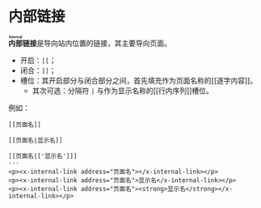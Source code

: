 # 内部链接

**<ruby>内部<rt>Internal</rt></ruby>链接**是导向站内位置的链接，其主要导向页面。

- 开启：`[[`；
- 闭合：`]]`；
- 槽位：其开启部分与闭合部分之间，首先填充作为页面名称的[[逐字内容]]。
  - 其次可选：分隔符 `|` 与作为显示名称的[[行内序列]]槽位。

例如：

```example
[[页面名]]

[[页面名|显示名]]

[[页面名|['显示名']]]
···
<p><x-internal-link address="页面名"></x-internal-link></p>
<p><x-internal-link address="页面名">显示名</x-internal-link></p>
<p><x-internal-link address="页面名"><strong>显示名</strong></x-internal-link></p>
```
